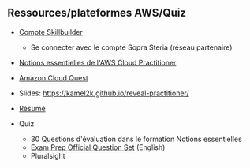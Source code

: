 
## Ressources/plateformes AWS/Quiz

- [Compte Skillbuilder](https://explore.skillbuilder.aws/learn/signin)
   - Se connecter avec le compte Sopra Steria (réseau partenaire)

- [Notions essentielles de l'AWS Cloud Practitioner](https://explore.skillbuilder.aws/learn/course/internal/view/elearning/1650/Notions-essentielles-de-l'AWS-Cloud-Practitioner-Fran%C3%A7ais-%7C-AWS-Cloud-Practitioner-Essentials-French-)

- [Amazon Cloud Quest](https://explore.skillbuilder.aws/learn/course/external/view/elearning/11458/aws-cloud-quest-cloud-practitioner)

- Slides: https://kamel2k.github.io/reveal-practitioner/

- [Résumé](https://explore.skillbuilder.aws/learn/course/external/view/elearning/18558/Cours-de-pr%C3%A9paration-aux-examens-standard%C2%A0%3A-AWS-Certified-Cloud-Practitioner-CLF-C02-Fran%C3%A7ais-%7C-Exam-Prep-Standard-Course%3A-AWS-Certified-Cloud-Practitioner-CLF-C02-French-)
- Quiz
   - 30 Questions d'évaluation dans le formation Notions essentielles 
   - [Exam Prep Official Question Set](https://explore.skillbuilder.aws/learn/course/14050/exam-prep-official-question-set-aws-certified-cloud-practitioner-clf-c02-english) (English)
   - Pluralsight